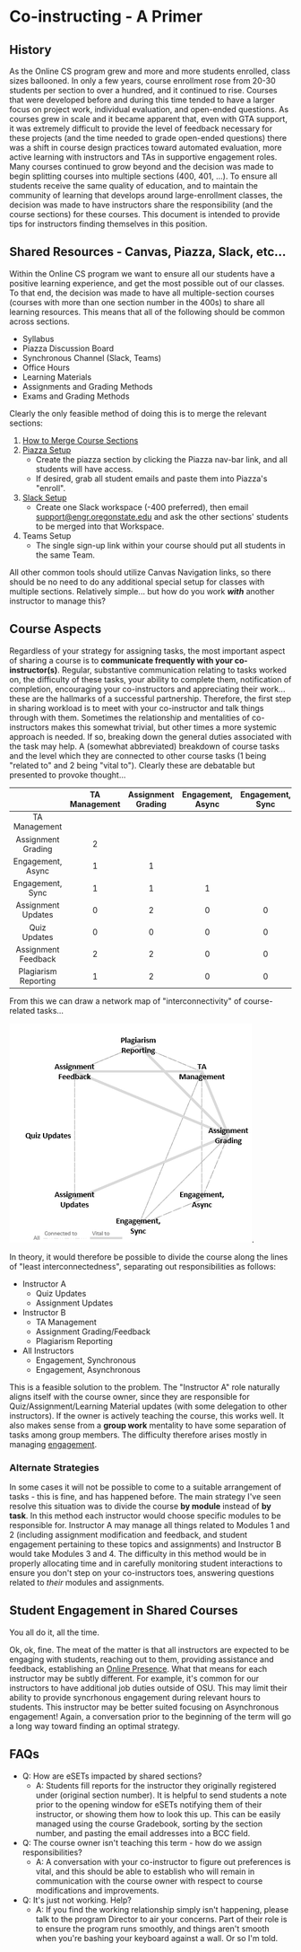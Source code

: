 # Co-instructing - A Primer

## History

As the Online CS program grew and more and more students enrolled, class sizes ballooned.  In only a few years, course enrollment rose from 20-30 students per section to over a hundred, and it continued to rise.  Courses that were developed before and during this time tended to have a larger focus on project work, individual evaluation, and open-ended questions.  As courses grew in scale and it became apparent that, even with GTA support, it was extremely difficult to provide the level of feedback necessary for these projects (and the time needed to grade open-ended questions) there was a shift in course design practices toward automated evaluation, more active learning with instructors and TAs in supportive engagement roles.  Many courses continued to grow beyond and the decision was made to begin splitting courses into multiple sections (400, 401, ...).  To ensure all students receive the same quality of education, and to maintain the community of learning that develops around large-enrollment classes, the decision was made to have instructors share the responsibility (and the course sections) for these courses.  This document is intended to provide tips for instructors finding themselves in this position.

## Shared Resources - Canvas, Piazza, Slack, etc...

Within the Online CS program we want to ensure all our students have a positive learning experience, and get the most possible out of our classes.  To that end, the decision was made to have all multiple-section courses (courses with more than one section number in the 400s) to share all learning resources.  This means that all of the following should be common across sections.

- Syllabus
- Piazza Discussion Board
- Synchronous Channel (Slack, Teams)
- Office Hours
- Learning Materials
- Assignments and Grading Methods
- Exams and Grading Methods

Clearly the only feasible method of doing this is to merge the relevant sections:

1. [How to Merge Course Sections](CourseMerge.html)
2. [Piazza Setup](PiazzaSetup.html)  
    - Create the piazza section by clicking the Piazza nav-bar link, and all students will have access.
    - If desired, grab all student emails and paste them into Piazza's "enroll".
3. [Slack Setup](SlackSetup.html)  
    - Create one Slack workspace (-400 preferred), then email support@engr.oregonstate.edu and ask the other sections' students to be merged into that Workspace. 
4. Teams Setup  
    - The single sign-up link within your course should put all students in the same Team.

All other common tools should utilize Canvas Navigation links, so there should be no need to do any additional special setup for classes with multiple sections. Relatively simple... but how do you work _**with**_ another instructor to manage this?

## Course Aspects

Regardless of your strategy for assigning tasks, the most important aspect of sharing a course is to **communicate frequently with your co-instructor(s)**.  Regular, substantive communication relating to tasks worked on, the difficulty of these tasks, your ability to complete them, notification of completion, encouraging your co-instructors and appreciating their work... these are the hallmarks of a successful partnership.  Therefore, the first step in sharing workload is to meet with your co-instructor and talk things through with them.  Sometimes the relationship and mentalities of co-instructors makes this somewhat trivial, but other times a more systemic approach is needed.  If so, breaking down the general duties associated with the task may help.  A (somewhat abbreviated) breakdown of course tasks and the level which they are connected to other course tasks (1 being "related to" and 2 being "vital to"). Clearly these are debatable but presented to provoke thought...

||TA Management|Assignment Grading|Engagement, Async|Engagement, Sync|Assignment Updates|Quiz Updates|Assignment Feedback|
|:------:|:------:|:------:|:------:|:------:|:------:|:------:|:------:|
|TA Management||||||||
|Assignment Grading|2|||||||
|Engagement, Async|1|1||||||
|Engagement, Sync|1|1|1|||||
|Assignment Updates|0|2|0|0||||
|Quiz Updates|0|0|0|0|0|||
|Assignment Feedback|2|2|0|0|1|0||
|Plagiarism Reporting|1|2|0|0|0|0|1|

From this we can draw a network map of "interconnectivity" of course-related tasks...

![Instructor Responsibility Interconnectedness](images/ResponsibilityInterconnection.png).

In theory, it would therefore be possible to divide the course along the lines of "least interconnectedness", separating out responsibilities as follows:

- Instructor A
  - Quiz Updates
  - Assignment Updates
- Instructor B
  - TA Management
  - Assignment Grading/Feedback
  - Plagiarism Reporting
- All Instructors
  - Engagement, Synchronous
  - Engagement, Asynchronous

This is a feasible solution to the problem. The "Instructor A" role naturally aligns itself with the course owner, since they are responsible for Quiz/Assignment/Learning Material updates (with some delegation to other instructors).  If the owner is actively teaching the course, this works well.  It also makes sense from a **group work** mentality to have some separation of tasks among group members.  The difficulty therefore arises mostly in managing [engagement](#student-engagement-in-shared-courses).

### Alternate Strategies

In some cases it will not be possible to come to a suitable arrangement of tasks - this is fine, and has happened before.  The main strategy I've seen resolve this situation was to divide the course **by module** instead of **by task**.  In this method each instructor would choose specific modules to be responsible for.  Instructor A may manage all things related to Modules 1 and 2 (including assignment modification and feedback, and student engagement pertaining to these topics and assignments) and Instructor B would take Modules 3 and 4.  The difficulty in this method would be in properly allocating time and in carefully monitoring student interactions to ensure you don't step on your co-instructors toes, answering questions related to _their_ modules and assignments.

## Student Engagement in Shared Courses

You all do it, all the time.

Ok, ok, fine.  The meat of the matter is that all instructors are expected to be engaging with students, reaching out to them, providing assistance and feedback, establishing an [Online Presence](InstructorPresence.html).  What that means for each instructor may be subtly different.  For example, it's common for our instructors to have additional job duties outside of OSU. This may limit their ability to provide syncrhonous engagement during relevant hours to students.  This instructor may be better suited focusing on Asynchronous engagement! Again, a conversation prior to the beginning of the term will go a long way toward finding an optimal strategy.

## FAQs

- Q: How are eSETs impacted by shared sections?
  - A: Students fill reports for the instructor they originally registered under (original section number). It is helpful to send students a note prior to the opening window for eSETs notifying them of their instructor, or showing them how to look this up. This can be easily managed using the course Gradebook, sorting by the section number, and pasting the email addresses into a BCC field.
- Q: The course owner isn't teaching this term - how do we assign responsibilities?
  - A: A conversation with your co-instructor to figure out preferences is vital, and this should be able to establish who will remain in communication with the course owner with respect to course modifications and improvements.
- Q: It's just not working. Help?
  - A: If you find the working relationship simply isn't happening, please talk to the program Director to air your concerns. Part of their role is to ensure the program runs smoothly, and things aren't smooth when you're bashing your keyboard against a wall. Or so I'm told.